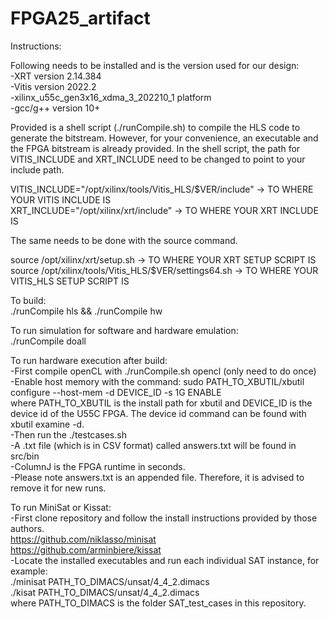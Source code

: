 # FPGA25_artifact
Instructions:

Following needs to be installed and is the version used for our design:  
-XRT version 2.14.384  
-Vitis version 2022.2  
-xilinx_u55c_gen3x16_xdma_3_202210_1 platform  
-gcc/g++ version 10+  

Provided is a shell script (./runCompile.sh) to compile the HLS code to generate the bitstream.
However, for your convenience, an executable and the FPGA bitstream is already provided. 
In the shell script, the path for VITIS_INCLUDE and XRT_INCLUDE need to be changed to point to your include path.
  
VITIS_INCLUDE="/opt/xilinx/tools/Vitis_HLS/$VER/include" -> TO WHERE YOUR VITIS INCLUDE IS  
XRT_INCLUDE="/opt/xilinx/xrt/include" -> TO WHERE YOUR XRT INCLUDE IS  

The same needs to be done with the source command.

source /opt/xilinx/xrt/setup.sh -> TO WHERE YOUR XRT SETUP SCRIPT IS  
source /opt/xilinx/tools/Vitis_HLS/$VER/settings64.sh -> TO WHERE YOUR VITIS_HLS SETUP SCRIPT IS  

To build:  
./runCompile hls && ./runCompile hw  

To run simulation for software and hardware emulation:  
./runCompile doall  

To run hardware execution after build:  
-First compile openCL with ./runCompile.sh opencl (only need to do once)  
-Enable host memory with the command: sudo PATH_TO_XBUTIL/xbutil configure --host-mem -d DEVICE_ID -s 1G ENABLE  
where PATH_TO_XBUTIL is the install path for xbutil and DEVICE_ID is the device id of the U55C FPGA. The device id command can be found with xbutil examine -d.  
-Then run the ./testcases.sh  
-A .txt file (which is in CSV format) called answers.txt will be found in src/bin  
-ColumnJ is the FPGA runtime in seconds.  
-Please note answers.txt is an appended file. Therefore, it is advised to remove it for new runs.

To run MiniSat or Kissat:  
-First clone repository and follow the install instructions provided by those authors.  
https://github.com/niklasso/minisat  
https://github.com/arminbiere/kissat  
-Locate the installed executables and run each individual SAT instance, for example:  
./minisat PATH_TO_DIMACS/unsat/4_4_2.dimacs  
./kisat PATH_TO_DIMACS/unsat/4_4_2.dimacs  
where PATH_TO_DIMACS is the folder SAT_test_cases in this repository.  
